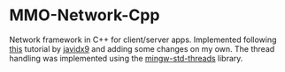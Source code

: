 # MMO-Network-Cpp
Network framework in C++ for client/server apps.
Implemented following [this](https://www.youtube.com/watch?v=2hNdkYInj4g&t=1794s) tutorial by [javidx9](https://www.youtube.com/channel/UC-yuWVUplUJZvieEligKBkA) and adding some changes on my own.
The thread handling was implemented using the [mingw-std-threads](https://github.com/meganz/mingw-std-threads) library.
